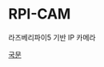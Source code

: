 # RPI-CAM
라즈베리파이5 기반 IP 카메라

[국문](https://github.com/VEDA-Snackticon/RPI-CAM/blob/dev/readme/ko/README.md)
